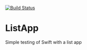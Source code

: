[![Build Status](https://travis-ci.org/landonp1203/ListApp.svg?branch=master)](https://travis-ci.org/landonp1203/ListApp)

# ListApp
Simple testing of Swift with a list app

